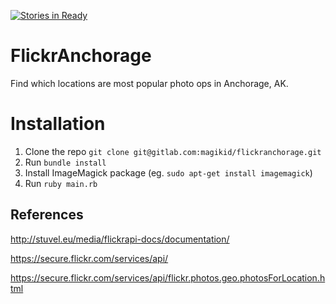 [![Stories in Ready](https://badge.waffle.io/magikid/flickranchorage.png?label=ready&title=Ready)](https://waffle.io/magikid/flickranchorage)
# FlickrAnchorage

Find which locations are most popular photo ops in Anchorage, AK.

# Installation

1. Clone the repo `git clone git@gitlab.com:magikid/flickranchorage.git`
2. Run `bundle install`
3. Install ImageMagick package (eg. `sudo apt-get install imagemagick`)
4. Run `ruby main.rb`

## References

http://stuvel.eu/media/flickrapi-docs/documentation/

https://secure.flickr.com/services/api/

https://secure.flickr.com/services/api/flickr.photos.geo.photosForLocation.html